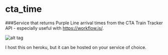# cta_time
###Service that returns Purple Line arrival times from the CTA Train Tracker API  - especially useful with https://workflow.is/.

![alt tag](http://www.chicago-l.org/operations/lines/images/line_maps/PurpleLine.jpg)

I host this on heroku, but it can be hosted on your service of choice.
